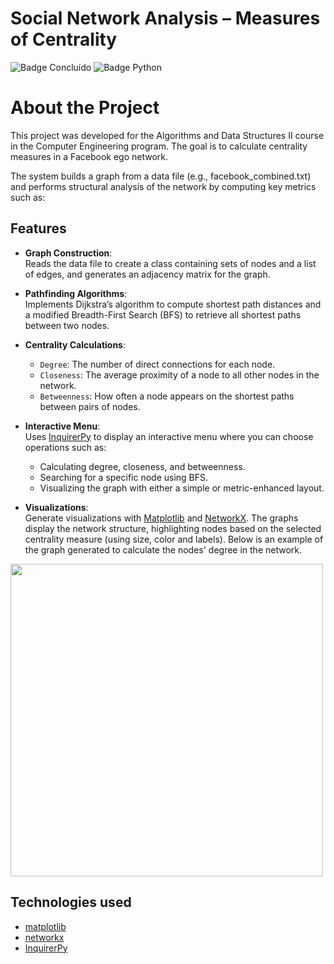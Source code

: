 # Social Network Analysis – Measures of Centrality

![Badge Concluído](https://img.shields.io/badge/Status-Completed-green) ![Badge Python](https://img.shields.io/badge/Python-3.x-blue)

# About the Project
This project was developed for the Algorithms and Data Structures II course in the Computer Engineering program. The goal is to calculate centrality measures in a Facebook ego network.

The system builds a graph from a data file (e.g., facebook_combined.txt) and performs structural analysis of the network by computing key metrics such as:

## Features

- **Graph Construction**:  
  Reads the data file to create a class containing sets of nodes and a list of edges, and generates an adjacency matrix for the graph.

- **Pathfinding Algorithms**:  
  Implements Dijkstra’s algorithm to compute shortest path distances and a modified Breadth-First Search (BFS) to retrieve all shortest paths between two nodes.

- **Centrality Calculations**:  
  - `Degree`: The number of direct connections for each node.
  - `Closeness`: The average proximity of a node to all other nodes in the network.
  - `Betweenness`: How often a node appears on the shortest paths between pairs of nodes.

- **Interactive Menu**:  
  Uses [InquirerPy](https://github.com/kazhala/InquirerPy) to display an interactive menu where you can choose operations such as:
  - Calculating degree, closeness, and betweenness.
  - Searching for a specific node using BFS.
  - Visualizing the graph with either a simple or metric-enhanced layout.

- **Visualizations**:  
Generate visualizations with [Matplotlib](https://matplotlib.org/) and [NetworkX](https://networkx.org/). The graphs display the network structure, highlighting nodes based on the selected centrality measure (using size, color and labels). Below is an example of the graph generated to calculate the nodes' degree in the network.

 <img src="https://github.com/user-attachments/assets/3de5d93c-0ef8-45d1-b528-69217af4a422" width="500">

## Technologies used

- [matplotlib](https://matplotlib.org/)
- [networkx](https://networkx.org/)
- [InquirerPy](https://github.com/kazhala/InquirerPy)



